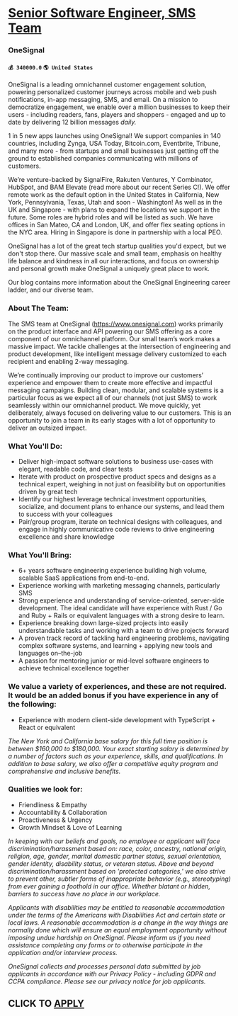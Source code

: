 # [Senior Software Engineer, SMS Team](https://www.remotewlb.com/apply/senior-software-engineer-sms-team-64693)  
### OneSignal  
#### `💰 340000.0` `🌎 United States`  

OneSignal is a leading omnichannel customer engagement solution, powering personalized customer journeys across mobile and web push notifications, in-app messaging, SMS, and email. On a mission to democratize engagement, we enable over a million businesses to keep their users - including readers, fans, players and shoppers - engaged and up to date by delivering 12 billion messages _daily._

1 in 5 new apps launches using OneSignal! We support companies in 140 countries, including Zynga, USA Today, Bitcoin.com, Eventbrite, Tribune, and many more - from startups and small businesses just getting off the ground to established companies communicating with millions of customers.

We’re venture-backed by SignalFire, Rakuten Ventures, Y Combinator, HubSpot, and BAM Elevate (read more about our recent Series C!). We offer remote work as the default option in the United States in California, New York, Pennsylvania, Texas, Utah and soon - Washington! As well as in the UK and Singapore - with plans to expand the locations we support in the future. Some roles are hybrid roles and will be listed as such. We have offices in San Mateo, CA and London, UK, and offer flex seating options in the NYC area. Hiring in Singapore is done in partnership with a local PEO.

OneSignal has a lot of the great tech startup qualities you'd expect, but we don't stop there. Our massive scale and small team, emphasis on healthy life balance and kindness in all our interactions, and focus on ownership and personal growth make OneSignal a uniquely great place to work.

Our blog contains more information about the OneSignal Engineering career ladder, and our diverse team.

###  **About The Team:**

The SMS team at OneSignal (https://www.onesignal.com) works primarily on the product interface and API powering our SMS offering as a core component of our omnichannel platform. Our small team’s work makes a massive impact. We tackle challenges at the intersection of engineering and product development, like intelligent message delivery customized to each recipient and enabling 2-way messaging.

We’re continually improving our product to improve our customers’ experience and empower them to create more effective and impactful messaging campaigns. Building clean, modular, and scalable systems is a particular focus as we expect all of our channels (not just SMS) to work seamlessly within our omnichannel product. We move quickly, yet deliberately, always focused on delivering value to our customers. This is an opportunity to join a team in its early stages with a lot of opportunity to deliver an outsized impact.

###  **What You'll Do:**

  * Deliver high-impact software solutions to business use-cases with elegant, readable code, and clear tests
  * Iterate with product on prospective product specs and designs as a technical expert, weighing in not just on feasibility but on opportunities driven by great tech
  * Identify our highest leverage technical investment opportunities, socialize, and document plans to enhance our systems, and lead them to success with your colleagues
  * Pair/group program, iterate on technical designs with colleagues, and engage in highly communicative code reviews to drive engineering excellence and share knowledge

### **What You'll Bring:**

  * 6+ years software engineering experience building high volume, scalable SaaS applications from end-to-end.
  * Experience working with marketing messaging channels, particularly SMS
  * Strong experience and understanding of service-oriented, server-side development. The ideal candidate will have experience with Rust / Go and Ruby + Rails or equivalent languages with a strong desire to learn.
  * Experience breaking down large-sized projects into easily understandable tasks and working with a team to drive projects forward
  * A proven track record of tackling hard engineering problems, navigating complex software systems, and learning + applying new tools and languages on–the-job
  * A passion for mentoring junior or mid-level software engineers to achieve technical excellence together

### **We value a variety of experiences, and these are not required. It would be an added bonus if you have experience in any of the following:**

  * Experience with modern client-side development with TypeScript + React or equivalent

 _The New York and California base salary for this full time position is between $160,000 to $180,000. Your exact starting salary is determined by a number of factors such as your experience, skills, and qualifications. In addition to base salary, we also offer a competitive equity program and comprehensive and inclusive benefits._

### Qualities we look for:

  * Friendliness & Empathy
  * Accountability & Collaboration
  * Proactiveness & Urgency
  * Growth Mindset & Love of Learning

_In keeping with our beliefs and goals, no employee or applicant will face discrimination/harassment based on: race, color, ancestry, national origin, religion, age, gender, marital domestic partner status, sexual orientation, gender identity, disability status, or veteran status. Above and beyond discrimination/harassment based on 'protected categories,' we also strive to prevent other, subtler forms of inappropriate behavior (e.g., stereotyping) from ever gaining a foothold in our office. Whether blatant or hidden, barriers to success have no place in our workplace._

 _Applicants with disabilities may be entitled to reasonable accommodation under the terms of the Americans with Disabilities Act and certain state or local laws. A reasonable accommodation is a change in the way things are normally done which will ensure an equal employment opportunity without imposing undue hardship on OneSignal. Please inform us if you need assistance completing any forms or to otherwise participate in the application and/or interview process._

 _OneSignal collects and processes personal data submitted by job applicants in accordance with our Privacy Policy - including GDPR and CCPA compliance. Please see our privacy notice for job applicants._

  
## CLICK TO [APPLY](https://www.remotewlb.com/apply/senior-software-engineer-sms-team-64693)

